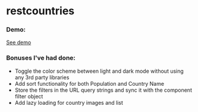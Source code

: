 # restcountries

### Demo:
[See demo](https://yasaman-countries.netlify.app/)

### Bonuses I've had done:
- Toggle the color scheme between light and dark mode without using any 3rd party libraries
- Add sort functionality for both Population and Country Name
- Store the filters in the URL query strings and sync it with the component filter object
- Add lazy loading for country images and list